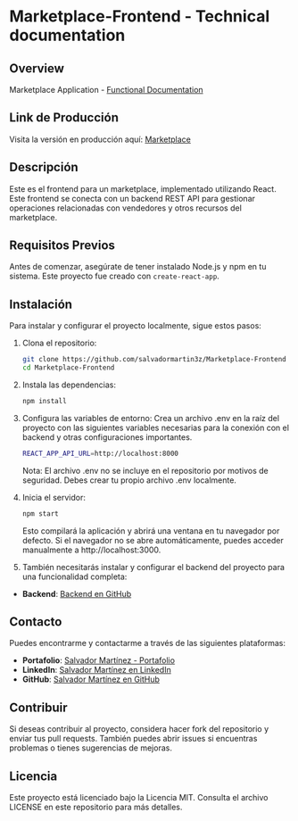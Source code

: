 # Marketplace-Frontend - Technical documentation

## Overview
Marketplace Application - [Functional Documentation](https://github.com/salvadormartin3z/Marketplace/blob/main/README.md)

## Link de Producción
Visita la versión en producción aquí: [Marketplace](https://marketplace-salvadormartinez.netlify.app/)

## Descripción
Este es el frontend para un marketplace, implementado utilizando React. Este frontend se conecta con un backend REST API para gestionar operaciones relacionadas con vendedores y otros recursos del marketplace.

## Requisitos Previos
Antes de comenzar, asegúrate de tener instalado Node.js y npm en tu sistema. Este proyecto fue creado con `create-react-app`.

## Instalación
Para instalar y configurar el proyecto localmente, sigue estos pasos:

1. Clona el repositorio:
   ```bash
   git clone https://github.com/salvadormartin3z/Marketplace-Frontend
   cd Marketplace-Frontend

2. Instala las dependencias:
    ```bash
    npm install
    ```

3. Configura las variables de entorno:
    Crea un archivo .env en la raíz del proyecto con las siguientes variables necesarias para la conexión con el backend y otras configuraciones importantes.

    ```bash
    REACT_APP_API_URL=http://localhost:8000
    ```

    Nota: El archivo .env no se incluye en el repositorio por motivos de seguridad. Debes crear tu propio archivo .env localmente.

4. Inicia el servidor:
    ```bash
    npm start
    ```

    Esto compilará la aplicación y abrirá una ventana en tu navegador por defecto. Si el navegador no se abre automáticamente, puedes acceder manualmente a http://localhost:3000.

5. También necesitarás instalar y configurar el backend del proyecto para una funcionalidad completa:
- **Backend**: [Backend en GitHub](https://github.com/salvadormartin3z/Marketplace-Backend)

## Contacto

Puedes encontrarme y contactarme a través de las siguientes plataformas:

- **Portafolio**: [Salvador Martínez - Portafolio](https://salvadormartin3z.netlify.app/)
- **LinkedIn**: [Salvador Martínez en LinkedIn](https://www.linkedin.com/in/salvadormtz/)
- **GitHub**: [Salvador Martínez en GitHub](https://github.com/salvadormartin3z)

## Contribuir
Si deseas contribuir al proyecto, considera hacer fork del repositorio y enviar tus pull requests. También puedes abrir issues si encuentras problemas o tienes sugerencias de mejoras.

## Licencia
Este proyecto está licenciado bajo la Licencia MIT. Consulta el archivo LICENSE en este repositorio para más detalles.

